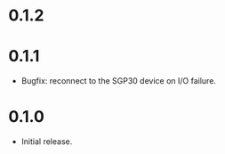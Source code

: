 # 0.1.2

# 0.1.1

- Bugfix: reconnect to the SGP30 device on I/O failure.

# 0.1.0

- Initial release.
